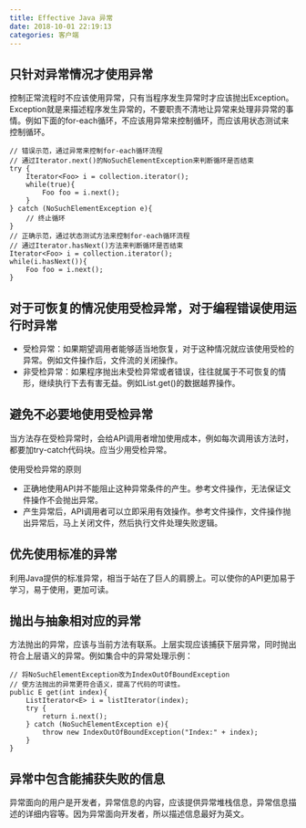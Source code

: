 ```yaml
---
title: Effective Java 异常
date: 2018-10-01 22:19:13
categories: 客户端
---
```


## 只针对异常情况才使用异常

控制正常流程时不应该使用异常，只有当程序发生异常时才应该抛出Exception。Exception就是来描述程序发生异常的，不要职责不清地让异常来处理非异常的事情。例如下面的for-each循环，不应该用异常来控制循环，而应该用状态测试来控制循环。

```
// 错误示范，通过异常来控制for-each循环流程
// 通过Iterator.next()的NoSuchElementException来判断循环是否结束
try {
	Iterator<Foo> i = collection.iterator();
	while(true){
		Foo foo = i.next();
	}
} catch (NoSuchElementException e){
    // 终止循环
}
// 正确示范，通过状态测试方法来控制for-each循环流程
// 通过Iterator.hasNext()方法来判断循环是否结束
Iterator<Foo> i = collection.iterator();
while(i.hasNext()){
	Foo foo = i.next();
}
```

## 对于可恢复的情况使用受检异常，对于编程错误使用运行时异常

- 受检异常：如果期望调用者能够适当地恢复，对于这种情况就应该使用受检的异常。例如文件操作后，文件流的关闭操作。
- 非受检异常：如果程序抛出未受检异常或者错误，往往就属于不可恢复的情形，继续执行下去有害无益。例如List.get()的数据越界操作。

## 避免不必要地使用受检异常

当方法存在受检异常时，会给API调用者增加使用成本，例如每次调用该方法时，都要加try-catch代码块。应当少用受检异常。

使用受检异常的原则

- 正确地使用API并不能阻止这种异常条件的产生。参考文件操作，无法保证文件操作不会抛出异常。
- 产生异常后，API调用者可以立即采用有效操作。参考文件操作，文件操作抛出异常后，马上关闭文件，然后执行文件处理失败逻辑。

## 优先使用标准的异常
利用Java提供的标准异常，相当于站在了巨人的肩膀上。可以使你的API更加易于学习，易于使用，更加可读。

## 抛出与抽象相对应的异常
方法抛出的异常，应该与当前方法有联系。上层实现应该捕获下层异常，同时抛出符合上层语义的异常。例如集合中的异常处理示例：

```
// 将NoSuchElementException改为IndexOutOfBoundException
// 使方法抛出的异常更符合语义，提高了代码的可读性。
public E get(int index){
	ListIterator<E> i = listIterator(index);
	try {
		return i.next();
	} catch (NoSuchElementException e){
		throw new IndexOutOfBoundException("Index:" + index);
	}
}
```

## 异常中包含能捕获失败的信息
异常面向的用户是开发者，异常信息的内容，应该提供异常堆栈信息，异常信息描述的详细内容等。因为异常面向开发者，所以描述信息最好为英文。
